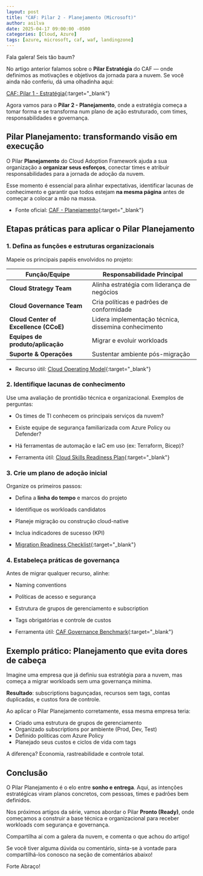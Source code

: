 ```yaml
---
layout: post
title: "CAF: Pilar 2 - Planejamento (Microsoft)"
author: asilva
date: 2025-04-17 09:00:00 -0500
categories: [Cloud, Azure]
tags: [azure, microsoft, caf, waf, landingzone]
---
```


Fala galera! Seis tão baum?

No artigo anterior falamos sobre o **Pilar Estratégia** do CAF — onde definimos as motivações e objetivos da jornada para a nuvem. Se você ainda não conferiu, dá uma olhadinha aqui:  

[CAF: Pilar 1 - Estratégia](https://unicast.com.br/posts/caf-pilar-1-estrategia-microsoft/){:target="_blank"}

Agora vamos para o **Pilar 2 - Planejamento**, onde a estratégia começa a tomar forma e se transforma num plano de ação estruturado, com times, responsabilidades e governança.

## **Pilar Planejamento: transformando visão em execução**

O Pilar **Planejamento** do Cloud Adoption Framework ajuda a sua organização a **organizar seus esforços**, conectar times e atribuir responsabilidades para a jornada de adoção da nuvem.

Esse momento é essencial para alinhar expectativas, identificar lacunas de conhecimento e garantir que todos estejam **na mesma página** antes de começar a colocar a mão na massa.

- Fonte oficial: [CAF - Planejamento](https://learn.microsoft.com/pt-br/azure/cloud-adoption-framework/plan/){:target="_blank"}

## **Etapas práticas para aplicar o Pilar Planejamento**

### 1. **Defina as funções e estruturas organizacionais**

Mapeie os principais papéis envolvidos no projeto:

| Função/Equipe                         | Responsabilidade Principal                           |
|---------------------------------------|------------------------------------------------------|
| **Cloud Strategy Team**               | Alinha estratégia com liderança de negócios          |
| **Cloud Governance Team**             | Cria políticas e padrões de conformidade             |
| **Cloud Center of Excellence (CCoE)** | Lidera implementação técnica, dissemina conhecimento |
| **Equipes de produto/aplicação**      | Migrar e evoluir workloads                           |
| **Suporte & Operações**               | Sustentar ambiente pós-migração                      |

- Recurso útil: [Cloud Operating Model](https://learn.microsoft.com/pt-br/azure/cloud-adoption-framework/plan/cloud-operating-model/){:target="_blank"}

### 2. **Identifique lacunas de conhecimento**

Use uma avaliação de prontidão técnica e organizacional. Exemplos de perguntas:

- Os times de TI conhecem os principais serviços da nuvem?
- Existe equipe de segurança familiarizada com Azure Policy ou Defender?
- Há ferramentas de automação e IaC em uso (ex: Terraform, Bicep)?

- Ferramenta útil: [Cloud Skills Readiness Plan](https://learn.microsoft.com/en-us/azure/cloud-adoption-framework/plan/skills-readiness-plan/){:target="_blank"}

### 3. **Crie um plano de adoção inicial**

Organize os primeiros passos:

- Defina a **linha do tempo** e marcos do projeto
- Identifique os workloads candidatos
- Planeje migração ou construção cloud-native
- Inclua indicadores de sucesso (KPI)

- [Migration Readiness Checklist](https://learn.microsoft.com/en-us/azure/cloud-adoption-framework/plan/migration-considerations/){:target="_blank"}

### 4. **Estabeleça práticas de governança**

Antes de migrar qualquer recurso, alinhe:

- Naming conventions
- Políticas de acesso e segurança
- Estrutura de grupos de gerenciamento e subscription
- Tags obrigatórias e controle de custos

- Ferramenta útil: [CAF Governance Benchmark](https://learn.microsoft.com/en-us/azure/cloud-adoption-framework/plan/governance-benchmark/){:target="_blank"}

## **Exemplo prático: Planejamento que evita dores de cabeça**

Imagine uma empresa que já definiu sua estratégia para a nuvem, mas começa a migrar workloads sem uma governança mínima.

**Resultado**: subscriptions bagunçadas, recursos sem tags, contas duplicadas, e custos fora de controle.

Ao aplicar o Pilar Planejamento corretamente, essa mesma empresa teria:

- Criado uma estrutura de grupos de gerenciamento
- Organizado subscriptions por ambiente (Prod, Dev, Test)
- Definido políticas com Azure Policy
- Planejado seus custos e ciclos de vida com tags

A diferença? Economia, rastreabilidade e controle total.

## **Conclusão**

O Pilar Planejamento é o elo entre **sonho e entrega**. Aqui, as intenções estratégicas viram planos concretos, com pessoas, times e padrões bem definidos.

Nos próximos artigos da série, vamos abordar o Pilar **Pronto (Ready)**, onde começamos a construir a base técnica e organizacional para receber workloads com segurança e governança.

Compartilha aí com a galera da nuvem, e comenta o que achou do artigo!

Se você tiver alguma dúvida ou comentário, sinta-se à vontade para compartilhá-los conosco na seção de comentários abaixo!

Forte Abraço!
